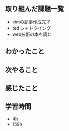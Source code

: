## 取り組んだ課題一覧
- vimの記事作成完了
- ted シャドウイング
- web技術の本を読む

## わかったこと

## 次やること

## 感じたこと

## 学習時間
- 4h
- 159h
